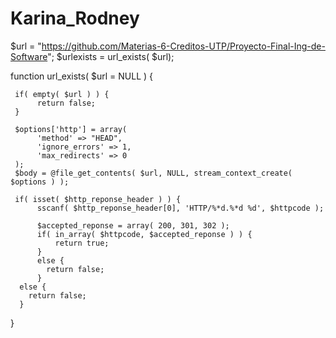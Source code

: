 # Karina_Rodney
$url = "https://github.com/Materias-6-Creditos-UTP/Proyecto-Final-Ing-de-Software";
$urlexists = url_exists( $url);

function url_exists( $url = NULL ) {
     
     if( empty( $url ) ) {
          return false;
     }
     
     $options['http'] = array(
          'method' => "HEAD",
          'ignore_errors' => 1,
          'max_redirects' => 0
     );
     $body = @file_get_contents( $url, NULL, stream_context_create( $options ) );
     
     if( isset( $http_reponse_header ) ) {
          sscanf( $http_reponse_header[0], 'HTTP/%*d.%*d %d', $httpcode );
          
          $accepted_reponse = array( 200, 301, 302 );
          if( in_array( $httpcode, $accepted_reponse ) ) {
              return true;
          }
          else {
            return false;
          }
      else {
        return false;
      }
}
